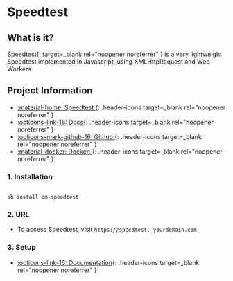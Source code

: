 # Speedtest

## What is it?

[Speedtest](https://github.com/satzisa/speedtest){: target=_blank rel="noopener noreferrer" }  is a very lightweight Speedtest implemented in Javascript, using XMLHttpRequest and Web Workers.

## Project Information

- [:material-home: Speedtest ](https://github.com/satzisa/speedtest){: .header-icons target=_blank rel="noopener noreferrer" }
- [:octicons-link-16: Docs](https://github.com/satzisa/speedtest){: .header-icons target=_blank rel="noopener noreferrer" }
- [:octicons-mark-github-16: Github:](https://github.com/satzisa/speedtest){: .header-icons target=_blank rel="noopener noreferrer" }
- [:material-docker: Docker: ](https://hub.docker.com/r/satzisa/html5-speedtest){: .header-icons target=_blank rel="noopener noreferrer" }

### 1. Installation

``` shell

sb install cm-speedtest

```

### 2. URL

- To access Speedtest, visit `https://speedtest._yourdomain.com_`

### 3. Setup

- [:octicons-link-16: Documentation](https://github.com/satzisa/speedtest){: .header-icons target=_blank rel="noopener noreferrer" }

